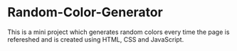 # Random-Color-Generator
This is a mini project which generates random colors every time the page is refereshed and is created using HTML, CSS and JavaScript.
